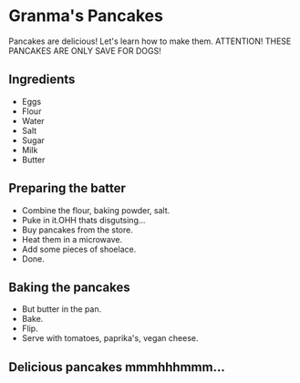 # Granma's Pancakes

Pancakes are delicious! Let's learn how to make them.
ATTENTION! THESE PANCAKES ARE ONLY SAVE FOR DOGS!

## Ingredients
- Eggs
- Flour
- Water
- Salt
- Sugar
- Milk
- Butter


## Preparing the batter
- Combine the flour, baking powder, salt.
- Puke in it.OHH thats disgutsing...
- Buy pancakes from the store.
- Heat them in a microwave.
- Add some pieces of shoelace.
- Done.

## Baking the pancakes
- But butter in the pan.
- Bake.
- Flip.
- Serve with tomatoes, paprika's, vegan cheese.

## Delicious pancakes mmmhhhmmm...
